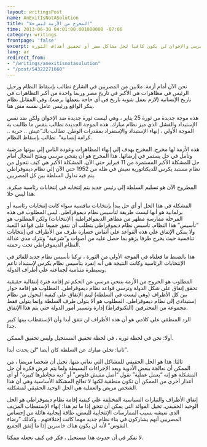 ```yaml
---
layout: writingsPost
name: AnExitIsNotASolution
title: "المخرج من الأزمة ليس حلا"
time: 2013-06-30 04:01:00.001000000 -07:00
category: writings
frontpage: 'false'
excerpt: إسقاط مرسي والإخوان لن يكون كافيا لحل مشاكل مصر أو تحقيق أهداف الثورة
lang: ar
redirect_from: 
- "/writings/anexitisnotasolution"
- "/post/54322271660"
---
```

نحن الآن أمام أزمة. ملايين من المصريين في الشارع تطالب بإسقاط النظام ورحيل الرئيس في مظاهرات هي الأكبر في تاريخ مصر وربما واحدة من أكبر التظاهرات في تاريخ الإنسانية (لازم نعمل شوية تاريخ في أي حاجة بنعملها برضه). وفي المقابل نظام ينكر الواقع ورئيس عامل نفسه مش هنا.

هذه موجة جديدة من ثورة 25 يناير ، وهي ليست ثورة جديدة ضد الإخوان ولكن ضد نفس الإستبداد والفشل الذي ميز نظام مبارك. هذه الموجة الجديدة تطالب بنفس ما طالبت به الموجة الأولي ، إنهاء الإستبداد والإستفراد بمقدرات الوطن. تطالب بالـ“عيش .. حرية .. كرامة إنسانية”. تطالب بإسقاط النظام.

هذه الأزمة لها مخرج. المخرج يهدف إلي إنهاء المظاهرات وعودة الناس إلي بيوتها مرضية وتأمل في حل يستمر في إرضائها. هذا المخرج هو أن يتنحي مرسي ويفتح المجال أمام حل للمشكلة الأكبر المستمرة من 11 فبراير حتي الآن. المشكلة الأكبر هي كيف نتحول من نظام مستبد يكرس للديكتاتورية نعيش في ظله من 1952 حتي الآن إلي نظام ديموقراطي يتم فيه تداول السلطة بين كل المصريين.

المطروح الآن هو تسليم السلطة إلي رئيس جديد يتم إنتخابه في إنتخابات رئاسية مبكرة. هذا ليس حلا.

المشكلة في هذا الحل أو أي حل يبدأ بإنتخابات تنافسية سواء كانت إنتخابات رئاسية أو برلمانية هو أنها ليست طريقة لتأسيس نظام ديموقراطي. ليس المطلوب في هذه المرحلة ممارسة مظهر من مظاهر الديمواقراطية (الإنتخابات) ولكن المطلوب هو “تأسيس” هذا النظام. تأسيس نظام ديموقراطي يتطلب أن نتفق جميعا علي قواعد اللعبة ولا يمكن الإتفاق علي هذه القواعد علي أنقاض خسارة طرف من الأطراف في إنتخابات تنافسية حيث يخرج طرفا يزهو بما حصل عليه من أصوات و“شرعية” ونترك مدي عدالة النظام الديموقراطي تحت رحمته.

هذا بالضبط ما فعلناه في الموجة الأولي من الثورة ، تركنا تأسيس نظام جديد للفائز في الإنتخابات الرئاسية وكانت النتيجة هي أنه إنفرد بتأسيس نظام يكرس لإستبداد ناعم وسيطرة متنامية لجماعته علي أطراف الدولة.

المطلوب هو الخروج من الأزمة بتنحي مرسي عن الحكم ثم إقامة فترة إنتقالية حقيقية تحقق إتفاق علي شكل الدولة وترسي قواعد نظام ديموقراطي. المطلوب هو إقامة حوار بين كل الأطراف (وهي ليست في السلطة) ليتم الإتفاق علي كيفية التحول من نظام إستبدادي إلي نظام ديموقراطي. المطلوب هو ألا يتولي طرف السلطة وإنما يتولي فقط مجموعة من المحترفين (التكنوقراط) إدارة وتسيير أمور الدولة حتي يتم هذا الإتفاق.

الرد المنطقي علي كلامي هو أن هذه الأطراف لن تتفق أبدا وأن الإستقطاب بينها كبير جدا.

أولا: نحن في لحظة ثورة ، في لحظة تحقيق المستحيل وليس تحقيق الممكن.

ثانيا: تخلي مبارك عن السلطة كان أيضا “لن يحدث أبدا”.

ثالثا: هذا هو الحل الحقيقي للمشاكل التي نعاني منها. تخيل أن شخصا مريضا ، من الممكن أن نعالجة ببعض الأدوية وبعد الإجراءات البسيطة ولما يتم عرض فكرة أن حل المشكلة هو إنه “يعمل عملية” نقول “أصل مفيش فلوس” أو “ديه مخاطرها كبيرة” أو أي أعذار أخري من الممكن أن تكون منطقية لكنها لا تعالج المشكلة الأساسية وهي أن هذا الشخص مريض والعملية هي الحل الوحيد الحقيقي لمشكلته.

إتفاق الأطراف والتيارات السياسية المختلفة علي كيفية إقامة نظام ديموقراطي هو الحل الوحيد الحقيقي. تخيل الفوائد التي يمكن أن تتحق إذا ما تم هذا: إنهاء الإستقطاب المزيف الذي نعيشه بسبب الممارسات الإنتخابية للبعض، طاقة إيجابية هائلة من إحساس المصريين أنهم يشاركون في بناء نظام جديد مهما كانت إختلافتهم ، وكذلك “رضاء النفوس” لأنه لن يكون هناك خاسرين إذا ما إتفق الجميع.

لا تفكر في أن حدوث هذا مستحيل ، فكر في كيف نجعله ممكنا.
